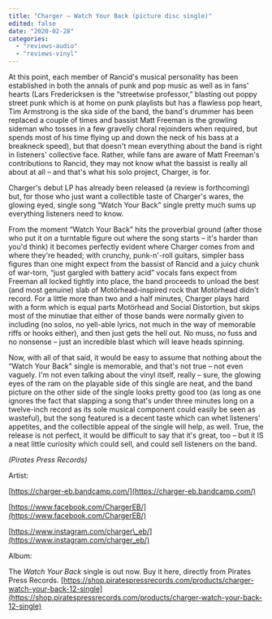 ```yaml
---
title: "Charger – Watch Your Back (picture disc single)"
edited: false
date: "2020-02-28"
categories:
  - "reviews-audio"
  - "reviews-vinyl"
---
```


At this point, each member of Rancid's musical personality has been established in both the annals of punk and pop music as well as in fans' hearts (Lars Fredericksen is the “streetwise professor,” blasting out poppy street punk which is at home on punk playlists but has a flawless pop heart, Tim Armstrong is the ska side of the band, the band's drummer has been replaced a couple of times and bassist Matt Freeman is the growling sideman who tosses in a few gravelly choral rejoinders when required, but spends most of his time flying up and down the neck of his bass at a breakneck speed), but that doesn't mean everything about the band is right in listeners' collective face. Rather, while fans are aware of Matt Freeman's contributions to Rancid, they may not know what the bassist is really all about at all – and that's what his solo project, Charger, is for.

Charger's debut LP has already been released (a review is forthcoming) but, for those who just want a collectible taste of Charger's wares, the glowing eyed, single song “Watch Your Back” single pretty much sums up everything listeners need to know.

From the moment “Watch Your Back” hits the proverbial ground (after those who put it on a turntable figure out where the song starts – it's harder than you'd think) it becomes perfectly evident where Charger comes from and where they're headed; with crunchy, punk-n'-roll guitars, simpler bass figures than one might expect from the bassist of Rancid and a juicy chunk of war-torn, “just gargled with battery acid” vocals fans expect from Freeman all locked tightly into place, the band proceeds to unload the best (and most genuine) slab of Motörhead-inspired rock that Motörhead didn't record. For a little more than two and a half minutes, Charger plays hard with a form which is equal parts Motörhead and Social Distortion, but skips most of the minutiae that either of those bands were normally given to including (no solos, no yell-able lyrics, not much in the way of memorable riffs or hooks either), and then just gets the hell out. No muss, no fuss and no nonsense – just an incredible blast which will leave heads spinning.

Now, with all of that said, it would be easy to assume that nothing about the “Watch Your Back” single is memorable, and that's not true – not even vaguely. I'm not even talking about the vinyl itself, really – sure, the glowing eyes of the ram on the playable side of this single are neat, and the band picture on the other side of the single looks pretty good too (as long as one ignores the fact that slapping a song that's under three minutes long on a twelve-inch record as its sole musical component could easily be seen as wasteful), but the song featured is a decent taste which can whet listeners' appetites, and the collectible appeal of the single will help, as well. True, the release is not perfect, it would be difficult to say that it's great, too – but it IS a neat little curiosity which could sell, and could sell listeners on the band.

_(Pirates Press Records)_

Artist:

[https://charger-eb.bandcamp.com/](https://charger-eb.bandcamp.com/)

[https://www.facebook.com/ChargerEB/](https://www.facebook.com/ChargerEB/)

[https://www.instagram.com/charger\_eb/](https://www.instagram.com/charger_eb/)

Album:

The _Watch Your Back_ single is out now. Buy it here, directly from Pirates Press Records. [https://shop.piratespressrecords.com/products/charger-watch-your-back-12-single](https://shop.piratespressrecords.com/products/charger-watch-your-back-12-single)
